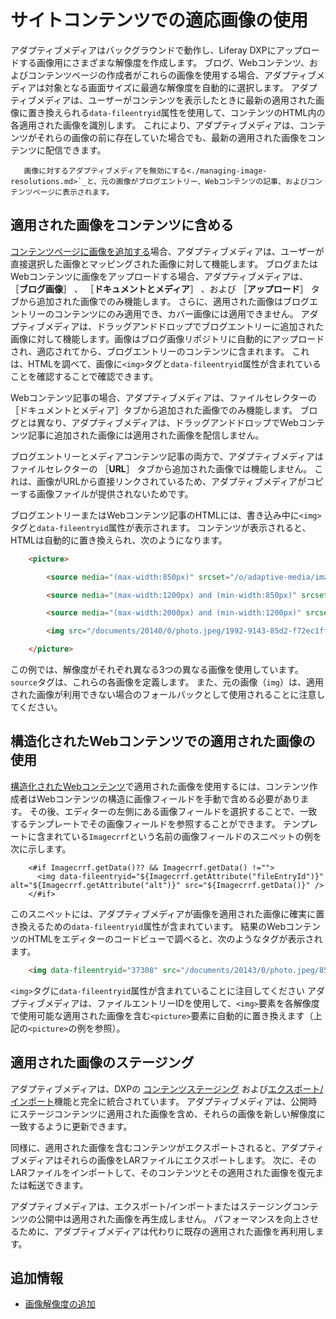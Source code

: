 # サイトコンテンツでの適応画像の使用

アダプティブメディアはバックグラウンドで動作し、Liferay DXPにアップロードする画像用にさまざまな解像度を作成します。 ブログ、Webコンテンツ、およびコンテンツページの作成者がこれらの画像を使用する場合、アダプティブメディアは対象となる画面サイズに最適な解像度を自動的に選択します。 アダプティブメディアは、ユーザーがコンテンツを表示したときに最新の適用された画像に置き換えられる`data-fileentryid`属性を使用して、コンテンツのHTML内の各適用された画像を識別します。 これにより、アダプティブメディアは、コンテンツがそれらの画像の前に存在していた場合でも、最新の適用された画像をコンテンツに配信できます。

```{note}
   画像に対するアダプティブメディアを無効にする<./managing-image-resolutions.md>`_と、元の画像がブログエントリー、Webコンテンツの記事、およびコンテンツページに表示されます。
```

<a name="including-adapted-images-in-content" />

## 適用された画像をコンテンツに含める

[コンテンツページに画像を追加する](../../../../site-building/creating-pages/building-and-managing-content-pages/configuring-elements-on-content-pages.md)場合、アダプティブメディアは、ユーザーが直接選択した画像とマッピングされた画像に対して機能します。 ブログまたはWebコンテンツに画像をアップロードする場合、アダプティブメディアは、 ［**ブログ画像**］ 、 ［**ドキュメントとメディア**］ 、および ［**アップロード**］ タブから追加された画像でのみ機能します。   さらに、適用された画像はブログエントリーのコンテンツにのみ適用でき、カバー画像には適用できません。 アダプティブメディアは、ドラッグアンドドロップでブログエントリーに追加された画像に対して機能します。画像はブログ画像リポジトリに自動的にアップロードされ、適応されてから、ブログエントリーのコンテンツに含まれます。 これは、HTMLを調べて、画像に`<img>`タグと`data-fileentryid`属性が含まれていることを確認することで確認できます。

Webコンテンツ記事の場合、アダプティブメディアは、ファイルセレクターの［ドキュメントとメディア］タブから追加された画像でのみ機能します。 ブログとは異なり、アダプティブメディアは、ドラッグアンドドロップでWebコンテンツ記事に追加された画像には適用された画像を配信しません。

ブログエントリーとメディアコンテンツ記事の両方で、アダプティブメディアはファイルセレクターの ［**URL**］ タブから追加された画像では機能しません。 これは、画像がURLから直接リンクされているため、アダプティブメディアがコピーする画像ファイルが提供されないためです。

ブログエントリーまたはWebコンテンツ記事のHTMLには、書き込み中に`<img>`タグと`data-fileentryid`属性が表示されます。 コンテンツが表示されると、HTMLは自動的に置き換えられ、次のようになります。

```html
    <picture>

        <source media="(max-width:850px)" srcset="/o/adaptive-media/image/44147/med/photo.jpeg">

        <source media="(max-width:1200px) and (min-width:850px)" srcset="/o/adaptive-media/image/44147/hd/photo.jpeg">

        <source media="(max-width:2000px) and (min-width:1200px)" srcset="/o/adaptive-media/image/44147/ultra-hd/photo.jpeg">

        <img src="/documents/20140/0/photo.jpeg/1992-9143-85d2-f72ec1ff77a0">

    </picture>
```

この例では、解像度がそれぞれ異なる3つの異なる画像を使用しています。 `source`タグは、これらの各画像を定義します。 また、元の画像（`img`）は、適用された画像が利用できない場合のフォールバックとして使用されることに注意してください。

<a name="using-adapted-images-in-structured-web-content" />

## 構造化されたWebコンテンツでの適用された画像の使用

[構造化されたWebコンテンツ](../../../web-content/web-content-structures/creating-structures.md)で適用された画像を使用するには、コンテンツ作成者はWebコンテンツの構造に画像フィールドを手動で含める必要があります。 その後、エディターの左側にある画像フィールドを選択することで、一致するテンプレートでその画像フィールドを参照することができます。 テンプレートに含まれている`Imagecrrf`という名前の画像フィールドのスニペットの例を次に示します。

```markup
    <#if Imagecrrf.getData()?? && Imagecrrf.getData() !="">
      <img data-fileentryid="${Imagecrrf.getAttribute("fileEntryId")}" alt="${Imagecrrf.getAttribute("alt")}" src="${Imagecrrf.getData()}" />
    </#if>
```

このスニペットには、アダプティブメディアが画像を適用された画像に確実に置き換えるための`data-fileentryid`属性が含まれています。 結果のWebコンテンツのHTMLをエディターのコードビューで調べると、次のようなタグが表示されます。

```html
    <img data-fileentryid="37308" src="/documents/20143/0/photo.jpeg/85140258-1c9d-89b8-4e45-d79d5e262318?t=1518425" />
```

`<img>`タグに`data-fileentryid`属性が含まれていることに注目してください アダプティブメディアは、ファイルエントリーIDを使用して、`<img>`要素を各解像度で使用可能な適用された画像を含む`<picture>`要素に自動的に置き換えます（上記の`<picture>`の例を参照）。

<a name="staging-adapted-images" />

## 適用された画像のステージング

アダプティブメディアは、DXPの [コンテンツステージング](/dxp/latest/en/content_authoring_and_management.html) および[エクスポート/インポート](../../../../site-building/building-sites/importing-exporting-pages-and-content.md)機能と完全に統合されています。 アダプティブメディアは、公開時にステージコンテンツに適用された画像を含め、それらの画像を新しい解像度に一致するように更新できます。

同様に、適用された画像を含むコンテンツがエクスポートされると、アダプティブメディアはそれらの画像をLARファイルにエクスポートします。 次に、そのLARファイルをインポートして、そのコンテンツとその適用された画像を復元または転送できます。

アダプティブメディアは、エクスポート/インポートまたはステージングコンテンツの公開中は適用された画像を再生成しません。 パフォーマンスを向上させるために、アダプティブメディアは代わりに既存の適用された画像を再利用します。

<a name="additional-information" />

## 追加情報

* [画像解像度の追加](./adding-image-resolutions.md)
